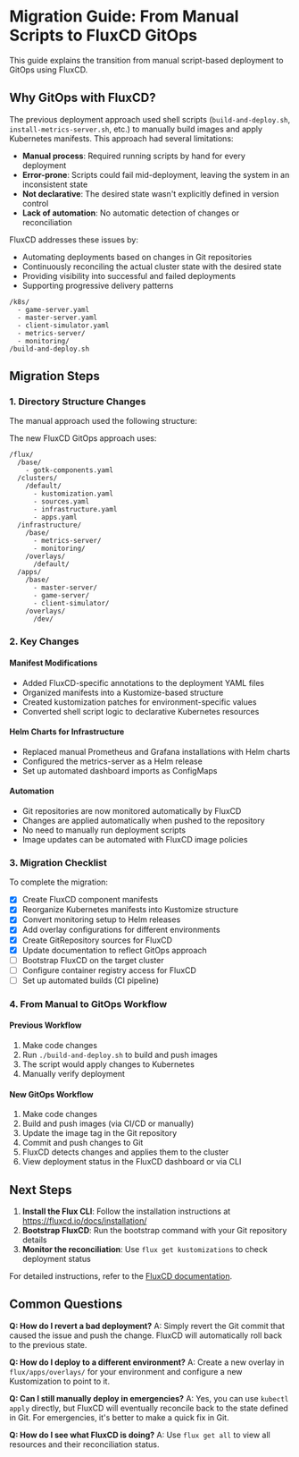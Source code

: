 # Migration Guide: From Manual Scripts to FluxCD GitOps

This guide explains the transition from manual script-based deployment to GitOps using FluxCD.

## Why GitOps with FluxCD?

The previous deployment approach used shell scripts (`build-and-deploy.sh`, `install-metrics-server.sh`, etc.) to manually build images and apply Kubernetes manifests. This approach had several limitations:

- **Manual process**: Required running scripts by hand for every deployment
- **Error-prone**: Scripts could fail mid-deployment, leaving the system in an inconsistent state
- **Not declarative**: The desired state wasn't explicitly defined in version control
- **Lack of automation**: No automatic detection of changes or reconciliation

FluxCD addresses these issues by:

- Automating deployments based on changes in Git repositories
- Continuously reconciling the actual cluster state with the desired state
- Providing visibility into successful and failed deployments
- Supporting progressive delivery patterns

```
/k8s/
  - game-server.yaml
  - master-server.yaml
  - client-simulator.yaml
  - metrics-server/
  - monitoring/
/build-and-deploy.sh
```

## Migration Steps

### 1. Directory Structure Changes

The manual approach used the following structure:

The new FluxCD GitOps approach uses:

```
/flux/
  /base/
    - gotk-components.yaml
  /clusters/
    /default/
      - kustomization.yaml
      - sources.yaml
      - infrastructure.yaml
      - apps.yaml
  /infrastructure/
    /base/
      - metrics-server/
      - monitoring/
    /overlays/
      /default/
  /apps/
    /base/
      - master-server/
      - game-server/
      - client-simulator/
    /overlays/
      /dev/
```

### 2. Key Changes

#### Manifest Modifications

- Added FluxCD-specific annotations to the deployment YAML files
- Organized manifests into a Kustomize-based structure
- Created kustomization patches for environment-specific values
- Converted shell script logic to declarative Kubernetes resources

#### Helm Charts for Infrastructure

- Replaced manual Prometheus and Grafana installations with Helm charts
- Configured the metrics-server as a Helm release
- Set up automated dashboard imports as ConfigMaps

#### Automation

- Git repositories are now monitored automatically by FluxCD
- Changes are applied automatically when pushed to the repository
- No need to manually run deployment scripts
- Image updates can be automated with FluxCD image policies

### 3. Migration Checklist

To complete the migration:

- [X] Create FluxCD component manifests
- [X] Reorganize Kubernetes manifests into Kustomize structure
- [X] Convert monitoring setup to Helm releases
- [X] Add overlay configurations for different environments
- [X] Create GitRepository sources for FluxCD
- [X] Update documentation to reflect GitOps approach
- [ ] Bootstrap FluxCD on the target cluster
- [ ] Configure container registry access for FluxCD
- [ ] Set up automated builds (CI pipeline)

### 4. From Manual to GitOps Workflow

#### Previous Workflow

1. Make code changes
2. Run `./build-and-deploy.sh` to build and push images
3. The script would apply changes to Kubernetes
4. Manually verify deployment

#### New GitOps Workflow

1. Make code changes
2. Build and push images (via CI/CD or manually)
3. Update the image tag in the Git repository
4. Commit and push changes to Git
5. FluxCD detects changes and applies them to the cluster
6. View deployment status in the FluxCD dashboard or via CLI

## Next Steps

1. **Install the Flux CLI**: Follow the installation instructions at https://fluxcd.io/docs/installation/
2. **Bootstrap FluxCD**: Run the bootstrap command with your Git repository details
3. **Monitor the reconciliation**: Use `flux get kustomizations` to check deployment status

For detailed instructions, refer to the [FluxCD documentation](https://fluxcd.io/docs/get-started/).

## Common Questions

**Q: How do I revert a bad deployment?**
A: Simply revert the Git commit that caused the issue and push the change. FluxCD will automatically roll back to the previous state.

**Q: How do I deploy to a different environment?**
A: Create a new overlay in `flux/apps/overlays/` for your environment and configure a new Kustomization to point to it.

**Q: Can I still manually deploy in emergencies?**
A: Yes, you can use `kubectl apply` directly, but FluxCD will eventually reconcile back to the state defined in Git. For emergencies, it's better to make a quick fix in Git.

**Q: How do I see what FluxCD is doing?**
A: Use `flux get all` to view all resources and their reconciliation status.
